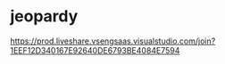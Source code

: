 # jeopardy

https://prod.liveshare.vsengsaas.visualstudio.com/join?1EEF12D340167E92640DE6793BE4084E7594
